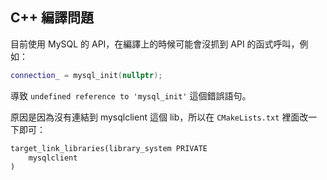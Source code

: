 ## C++ 編譯問題


目前使用 MySQL 的 API，在編譯上的時候可能會沒抓到 API 的函式呼叫，例如：
```cpp
connection_ = mysql_init(nullptr);
```
導致 `undefined reference to 'mysql_init'` 這個錯誤語句。

原因是因為沒有連結到 mysqlclient 這個 lib，所以在 `CMakeLists.txt` 裡面改一下即可：
```txt
target_link_libraries(library_system PRIVATE
    mysqlclient
)
```